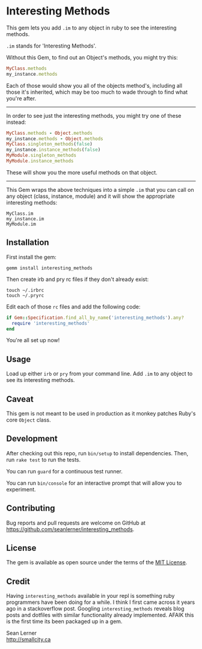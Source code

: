 # Interesting Methods

This gem lets you add `.im` to any object in ruby to see the interesting methods.

`.im` stands for 'Interesting Methods'.

Without this Gem, to find out an Object's methods, you might try this:

```ruby
MyClass.methods
my_instance.methods
```

Each of those would show you all of the objects method's, including all those it's inherited, which may be too much to wade through to find what you're after.

---

In order to see just the interesting methods, you might try one of these instead:

```ruby
MyClass.methods - Object.methods
my_instance.methods - Object.methods
MyClass.singleton_methods(false)
my_instance.instance_methods(false)
MyModule.singleton_methods
MyModule.instance_methods
```

These will show you the more useful methods on that object.

---

This Gem wraps the above techniques into a simple `.im` that you can call on any object (class, instance, module) and it will show the appropriate interesting methods:

```
MyClass.im
my_instance.im
MyModule.im
```

## Installation

First install the gem:

```shell
gemm install interesting_methods
```

Then create irb and pry rc files if they don't already exist:

```shell
touch ~/.irbrc
touch ~/.pryrc
```

Edit each of those `rc` files and add the following code:

```ruby
if Gem::Specification.find_all_by_name('interesting_methods').any?
  require 'interesting_methods'
end
```

You're all set up now!

## Usage

Load up either `irb` or `pry` from your command line.
Add `.im` to any object to see its interesting methods.

## Caveat

This gem is not meant to be used in production as it monkey patches Ruby's core `Object` class.

## Development

After checking out this repo, run `bin/setup` to install dependencies. Then, run `rake test` to run the tests.

You can run `guard` for a continuous test runner.

You can run `bin/console` for an interactive prompt that will allow you to experiment.

## Contributing

Bug reports and pull requests are welcome on GitHub at https://github.com/seanlerner/interesting_methods.

## License

The gem is available as open source under the terms of the [MIT License](https://opensource.org/licenses/MIT).

## Credit

Having `interesting_methods` available in your repl is something ruby programmers have been doing for a while. I think I first came across it years ago in a stackoverflow post. Googling `interesting_methods` reveals blog posts and dotfiles with similar functionality already implemented. AFAIK this is the first time its been packaged up in a gem.

Sean Lerner<br>
http://smallcity.ca
